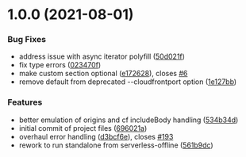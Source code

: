 # 1.0.0 (2021-08-01)


### Bug Fixes

* address issue with async iterator polyfill ([50d021f](https://github.com/evolv-ai/serverless-offline-edge-lambda/commit/50d021f030116e124f0946cf74728120916892e3))
* fix type errors ([023470f](https://github.com/evolv-ai/serverless-offline-edge-lambda/commit/023470fc40bf331e0a21f12bd7d32dff1a385564))
* make custom section optional ([e172628](https://github.com/evolv-ai/serverless-offline-edge-lambda/commit/e172628ee8042918253ae765fbac67cc474f63ba)), closes [#6](https://github.com/evolv-ai/serverless-offline-edge-lambda/issues/6)
* remove default from deprecated --cloudfrontport option ([1e127bb](https://github.com/evolv-ai/serverless-offline-edge-lambda/commit/1e127bb2f17da95d6776a872ce7f055bd1e5cefa))


### Features

* better emulation of origins and cf includeBody handling ([534b34d](https://github.com/evolv-ai/serverless-offline-edge-lambda/commit/534b34dd8cfc5c20b39f6cec9027339807528de5))
* initial commit of project files ([696021a](https://github.com/evolv-ai/serverless-offline-edge-lambda/commit/696021a4eec50c358a27743891f2fb84561cf68e))
* overhaul error handling ([d3bcf6e](https://github.com/evolv-ai/serverless-offline-edge-lambda/commit/d3bcf6eb3a274321804e39fdb0c8d20cd57814f8)), closes [#193](https://github.com/evolv-ai/serverless-offline-edge-lambda/issues/193)
* rework to run standalone from serverless-offline ([561b9dc](https://github.com/evolv-ai/serverless-offline-edge-lambda/commit/561b9dc204e1ccbca4cd652fc1e396b639473709))

